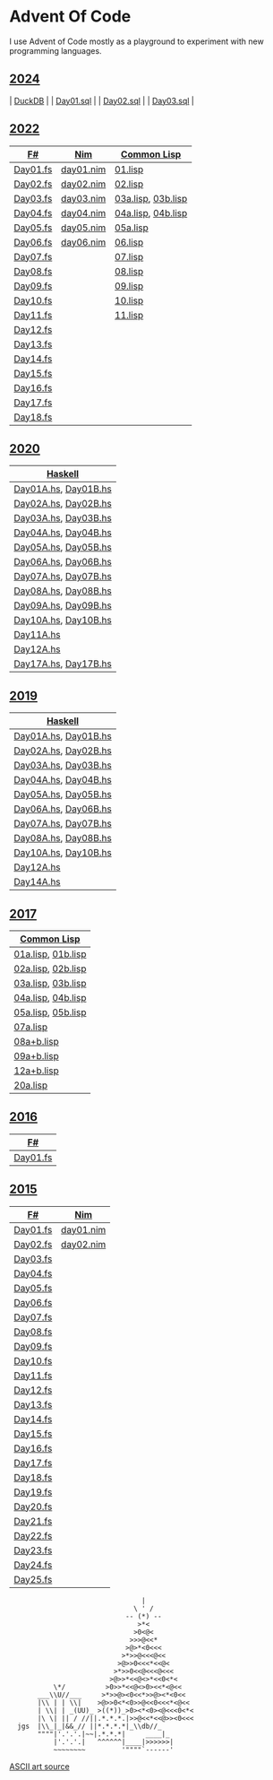 # Advent Of Code

I use Advent of Code mostly as a playground to experiment with new programming
languages.

## [2024](./2024)

| [DuckDB](./2024/aoc-2024-duckdb/) |
| [Day01.sql](./2024/aoc-2024-duckdb/Day01.sql) |
| [Day02.sql](./2024/aoc-2024-duckdb/Day02.sql) |
| [Day03.sql](./2024/aoc-2024-duckdb/Day03.sql) |

## [2022](./2022)

| [F#](./2022/aoc-2022-fs/) | [Nim](./2022/aoc-2022-nim/) | [Common Lisp](./2022/aoc-2022-cl/) |
| ------------------------ | ------------------------ | ------------------------ |
| [Day01.fs](./2022/aoc-2022-fs/Day01.fs) | [day01.nim](./2022/aoc-2022-nim/day01.nim) | [01.lisp](./2022/aoc-2022-cl/src/01.lisp) |
| [Day02.fs](./2022/aoc-2022-fs/Day02.fs) | [day02.nim](./2022/aoc-2022-nim/day02.nim) | [02.lisp](./2022/aoc-2022-cl/src/02.lisp) |
| [Day03.fs](./2022/aoc-2022-fs/Day03.fs) | [day03.nim](./2022/aoc-2022-nim/day03.nim) | [03a.lisp](./2022/aoc-2022-cl/src/03a.lisp), [03b.lisp](./2022/aoc-2022-cl/src/03b.lisp) |
| [Day04.fs](./2022/aoc-2022-fs/Day04.fs) | [day04.nim](./2022/aoc-2022-nim/day04.nim) | [04a.lisp](./2022/aoc-2022-cl/src/04a.lisp), [04b.lisp](./2022/aoc-2022-cl/src/04b.lisp) |
| [Day05.fs](./2022/aoc-2022-fs/Day05.fs) | [day05.nim](./2022/aoc-2022-nim/day05.nim) | [05a.lisp](./2022/aoc-2022-cl/src/05a.lisp) |
| [Day06.fs](./2022/aoc-2022-fs/Day06.fs) | [day06.nim](./2022/aoc-2022-nim/day06.nim) | [06.lisp](./2022/aoc-2022-cl/src/06.lisp) |
| [Day07.fs](./2022/aoc-2022-fs/Day07.fs) | | [07.lisp](./2022/aoc-2022-cl/src/07.lisp) |
| [Day08.fs](./2022/aoc-2022-fs/Day08.fs) | | [08.lisp](./2022/aoc-2022-cl/src/08.lisp) |
| [Day09.fs](./2022/aoc-2022-fs/Day09.fs) | | [09.lisp](./2022/aoc-2022-cl/src/09.lisp) |
| [Day10.fs](./2022/aoc-2022-fs/Day10.fs) | | [10.lisp](./2022/aoc-2022-cl/src/10.lisp) |
| [Day11.fs](./2022/aoc-2022-fs/Day11.fs) | | [11.lisp](./2022/aoc-2022-cl/src/11.lisp) |
| [Day12.fs](./2022/aoc-2022-fs/Day12.fs) | | |
| [Day13.fs](./2022/aoc-2022-fs/Day13.fs) | | |
| [Day14.fs](./2022/aoc-2022-fs/Day14.fs) | | |
| [Day15.fs](./2022/aoc-2022-fs/Day15.fs) | | |
| [Day16.fs](./2022/aoc-2022-fs/Day16.fs) | | |
| [Day17.fs](./2022/aoc-2022-fs/Day17.fs) | | |
| [Day18.fs](./2022/aoc-2022-fs/Day18.fs) | | |


## [2020](./2020)

|[Haskell](./2020/aoc-2020-hs/) |
| ------------------------ |
| [Day01A.hs](./2020/aoc-2020-hs/src/Day01A.hs), [Day01B.hs](./2019/aoc-2020-hs/src/Day01B.hs) |
| [Day02A.hs](./2020/aoc-2020-hs/src/Day02A.hs), [Day02B.hs](./2019/aoc-2020-hs/src/Day02B.hs) |
| [Day03A.hs](./2020/aoc-2020-hs/src/Day03A.hs), [Day03B.hs](./2019/aoc-2020-hs/src/Day03B.hs) |
| [Day04A.hs](./2020/aoc-2020-hs/src/Day04A.hs), [Day04B.hs](./2019/aoc-2020-hs/src/Day04B.hs) |
| [Day05A.hs](./2020/aoc-2020-hs/src/Day05A.hs), [Day05B.hs](./2019/aoc-2020-hs/src/Day05B.hs) |
| [Day06A.hs](./2020/aoc-2020-hs/src/Day06A.hs), [Day06B.hs](./2019/aoc-2020-hs/src/Day06B.hs) |
| [Day07A.hs](./2020/aoc-2020-hs/src/Day07A.hs), [Day07B.hs](./2019/aoc-2020-hs/src/Day07B.hs) |
| [Day08A.hs](./2020/aoc-2020-hs/src/Day08A.hs), [Day08B.hs](./2019/aoc-2020-hs/src/Day08B.hs) |
| [Day09A.hs](./2020/aoc-2020-hs/src/Day09A.hs), [Day09B.hs](./2019/aoc-2020-hs/src/Day09B.hs) |
| [Day10A.hs](./2020/aoc-2020-hs/src/Day10A.hs), [Day10B.hs](./2019/aoc-2020-hs/src/Day10B.hs) |
| [Day11A.hs](./2020/aoc-2020-hs/src/Day11A.hs) |
| [Day12A.hs](./2020/aoc-2020-hs/src/Day12A.hs) |
| [Day17A.hs](./2020/aoc-2020-hs/src/Day17A.hs), [Day17B.hs](./2020/aoc-2020-hs/src/Day17B.hs) |

## [2019](./2019)

|[Haskell](./2019/aoc-2019-hs/) |
| ------------------------ |
| [Day01A.hs](./2019/aoc-2019-hs/src/Day01A.hs), [Day01B.hs](./2019/aoc-2019-hs/src/Day01B.hs) |
| [Day02A.hs](./2019/aoc-2019-hs/src/Day02A.hs), [Day02B.hs](./2019/aoc-2019-hs/src/Day02B.hs) |
| [Day03A.hs](./2019/aoc-2019-hs/src/Day03A.hs), [Day03B.hs](./2019/aoc-2019-hs/src/Day03B.hs) |
| [Day04A.hs](./2019/aoc-2019-hs/src/Day04A.hs), [Day04B.hs](./2019/aoc-2019-hs/src/Day04B.hs) |
| [Day05A.hs](./2019/aoc-2019-hs/src/Day05A.hs), [Day05B.hs](./2019/aoc-2019-hs/src/Day05B.hs) |
| [Day06A.hs](./2019/aoc-2019-hs/src/Day06A.hs), [Day06B.hs](./2019/aoc-2019-hs/src/Day06B.hs) |
| [Day07A.hs](./2019/aoc-2019-hs/src/Day07A.hs), [Day07B.hs](./2019/aoc-2019-hs/src/Day07B.hs) |
| [Day08A.hs](./2019/aoc-2019-hs/src/Day08A.hs), [Day08B.hs](./2019/aoc-2019-hs/src/Day08B.hs) |
| [Day10A.hs](./2019/aoc-2019-hs/src/Day10A.hs), [Day10B.hs](./2019/aoc-2019-hs/src/Day10B.hs) |
| [Day12A.hs](./2019/aoc-2019-hs/src/Day12A.hs) |
| [Day14A.hs](./2019/aoc-2019-hs/src/Day14A.hs) |


## [2017](./2017)

|[Common Lisp](./2017/aoc-2017-cl/) |
| ------------------------ |
| [01a.lisp](./2017/aoc-2017-cl/01a.lisp), [01b.lisp](./2017/aoc-2017-cl/01b.lisp) |
| [02a.lisp](./2017/aoc-2017-cl/02a.lisp), [02b.lisp](./2017/aoc-2017-cl/02b.lisp) |
| [03a.lisp](./2017/aoc-2017-cl/03a.lisp), [03b.lisp](./2017/aoc-2017-cl/03b.lisp) |
| [04a.lisp](./2017/aoc-2017-cl/04a.lisp), [04b.lisp](./2017/aoc-2017-cl/04b.lisp) |
| [05a.lisp](./2017/aoc-2017-cl/05a.lisp), [05b.lisp](./2017/aoc-2017-cl/05b.lisp) |
| [07a.lisp](./2017/aoc-2017-cl/07a.lisp) |
| [08a+b.lisp](./2017/aoc-2017-cl/08a+b.lisp) |
| [09a+b.lisp](./2017/aoc-2017-cl/09a+b.lisp) |
| [12a+b.lisp](./2017/aoc-2017-cl/12a+b.lisp) |
| [20a.lisp](./2017/aoc-2017-cl/20a.lisp) |

## [2016](./2016)

|[F#](./2016/aoc-2016-fs/) |
| ------------------------ |
| [Day01.fs](./2016/aoc-2016-fs/Day01.fs) |

## [2015](./2015)

|[F#](./2015/aoc-2015-fs/) | [Nim](./2015/aoc-2015-nim) |
| ------------------------ | -------------------------- |
| [Day01.fs](./2015/aoc-2015-fs/Day01.fs) | [day01.nim](./2015/aoc-2015-nim/day01.nim) |
| [Day02.fs](./2015/aoc-2015-fs/Day02.fs) | [day02.nim](./2015/aoc-2015-nim/day02.nim) |
| [Day03.fs](./2015/aoc-2015-fs/Day03.fs) | |
| [Day04.fs](./2015/aoc-2015-fs/Day04.fs) | |
| [Day05.fs](./2015/aoc-2015-fs/Day05.fs) | |
| [Day06.fs](./2015/aoc-2015-fs/Day06.fs) | |
| [Day07.fs](./2015/aoc-2015-fs/Day07.fs) | |
| [Day08.fs](./2015/aoc-2015-fs/Day08.fs) | |
| [Day09.fs](./2015/aoc-2015-fs/Day09.fs) | |
| [Day10.fs](./2015/aoc-2015-fs/Day10.fs) | |
| [Day11.fs](./2015/aoc-2015-fs/Day11.fs) | |
| [Day12.fs](./2015/aoc-2015-fs/Day12.fs) | |
| [Day13.fs](./2015/aoc-2015-fs/Day13.fs) | |
| [Day14.fs](./2015/aoc-2015-fs/Day14.fs) | |
| [Day15.fs](./2015/aoc-2015-fs/Day15.fs) | |
| [Day16.fs](./2015/aoc-2015-fs/Day16.fs) | |
| [Day17.fs](./2015/aoc-2015-fs/Day17.fs) | |
| [Day18.fs](./2015/aoc-2015-fs/Day18.fs) | |
| [Day19.fs](./2015/aoc-2015-fs/Day19.fs) | |
| [Day20.fs](./2015/aoc-2015-fs/Day20.fs) | |
| [Day21.fs](./2015/aoc-2015-fs/Day21.fs) | |
| [Day22.fs](./2015/aoc-2015-fs/Day22.fs) | |
| [Day23.fs](./2015/aoc-2015-fs/Day23.fs) | |
| [Day24.fs](./2015/aoc-2015-fs/Day24.fs) | |
| [Day25.fs](./2015/aoc-2015-fs/Day25.fs) | |

```text
                                 |
                               \ ' /
                             -- (*) --
                                >*<
                               >0<@<
                              >>>@<<*
                             >@>*<0<<<
                            >*>>@<<<@<<
                           >@>>0<<<*<<@<
                          >*>>0<<@<<<@<<<
                         >@>>*<<@<>*<<0<*<
           \*/          >0>>*<<@<>0><<*<@<<
       ___\\U//___     >*>>@><0<<*>>@><*<0<<
       |\\ | | \\|    >@>>0<*<0>>@<<0<<<*<@<<
       | \\| | _(UU)_ >((*))_>0><*<0><@<<<0<*<
       |\ \| || / //||.*.*.*.|>>@<<*<<@>><0<<<
  jgs  |\\_|_|&&_// ||*.*.*.*|_\\db//_
       """"|'.'.'.|~~|.*.*.*|     ____|_
           |'.'.'.|   ^^^^^^|____|>>>>>>|
           ~~~~~~~~         '""""`------'
```

[ASCII art source](https://asciiart.website/index.php?art=holiday/christmas/trees)
